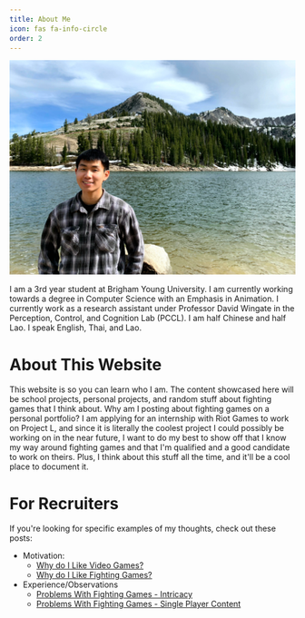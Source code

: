 ```yaml
---
title: About Me
icon: fas fa-info-circle
order: 2
---
```


<!-- > Add Markdown syntax content to file `_tabs/about.md`{: .filepath } and it will show up on this page. -->
<!-- {: .prompt-tip } -->
![This is a picture from 2020. I do not take many pictures of myself...](../assets/me_wallpaper.jpg)

I am a 3rd year student at Brigham Young University. I am currently working towards a degree in 
Computer Science with an Emphasis in Animation. I currently work as a research assistant under Professor David Wingate 
in the Perception, Control, and Cognition Lab (PCCL). I am half Chinese and half Lao. 
I speak English, Thai, and Lao. 

# About This Website
This website is so you can learn who I am. The content showcased here will be school projects, personal projects, and 
random stuff about fighting games that I think about. Why am I posting about fighting games on a personal portfolio?
I am applying for an internship with Riot Games to work on Project L, and since it is literally the coolest project I
could possibly be working on in the near future, I want to do my best to show off that I know my way around fighting games
and that I'm qualified and a good candidate to work on theirs. Plus, I think about this stuff all the time, and it'll be a 
cool place to document it.

# For Recruiters
If you're looking for specific examples of my thoughts, check out these posts:
- Motivation: 
    * [Why do I Like Video Games?](/posts/video_games)
    * [Why do I Like Fighting Games?](/posts/fighting_games)
- Experience/Observations 
    * [Problems With Fighting Games - Intricacy](/posts/fighting_games-prob-1)
    * [Problems With Fighting Games - Single Player Content](/posts/fighting_games-prob-2)